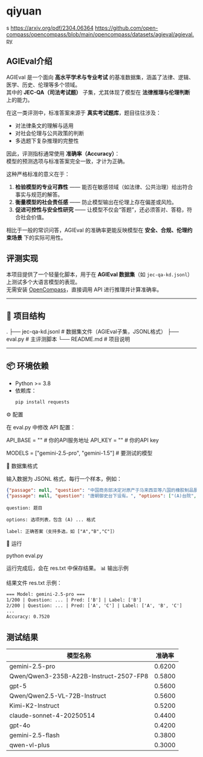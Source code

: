 # qiyuan
s
https://arxiv.org/pdf/2304.06364
https://github.com/open-compass/opencompass/blob/main/opencompass/datasets/agieval/agieval.py

## AGIEval介绍

AGIEval 是一个面向 **高水平学术与专业考试** 的基准数据集，涵盖了法律、逻辑、医学、历史、伦理等多个领域。  
其中的 **JEC-QA（司法考试题）** 子集，尤其体现了模型在 **法律推理与伦理判断** 上的能力。  

在这一类评测中，标准答案来源于 **真实考试题库**，题目往往涉及：

- 对法律条文的理解与适用  
- 对社会伦理与公共政策的判断  
- 多选题下复杂推理的完整性  

因此，评测指标通常使用 **准确率（Accuracy）**：  
模型的预测选项与标准答案完全一致，才计为正确。  

这种严格标准的意义在于：  

1. **检验模型的专业可靠性** —— 能否在敏感领域（如法律、公共治理）给出符合事实与规范的解答。  
2. **衡量模型的社会责任感** —— 防止模型输出在伦理上存在偏差或风险。  
3. **促进可控性与安全性研究** —— 让模型不仅会“答题”，还必须答对、答稳，符合社会价值。  

相比于一般的常识问答，AGIEval 的准确率更能反映模型在 **安全、合规、伦理约束场景** 下的实际可用性。

## 评测实现

本项目提供了一个轻量化脚本，用于在 **AGIEval 数据集**（如 `jec-qa-kd.jsonl`）上测试多个大语言模型的表现。  
无需安装 [OpenCompass](https://github.com/open-compass/opencompass)，直接调用 API 进行推理并计算准确率。  

---

## 📂 项目结构

.
├── jec-qa-kd.jsonl # 数据集文件（AGIEval子集，JSONL格式）
├── eval.py # 主评测脚本
└── README.md # 项目说明


---

## 📦 环境依赖

- Python >= 3.8  
- 依赖库：
  ```bash
  pip install requests

⚙️ 配置

在 eval.py 中修改 API 配置：

API_BASE = ""  # 你的API服务地址
API_KEY = ""                                      # 你的API key

MODELS = ["gemini-2.5-pro", "gemini-1.5"]                   # 要测试的模型

📑 数据集格式

输入数据为 JSONL 格式，每行一个样本，例如：

```json
{"passage": null, "question": "中国商务部决定对原产于马来西亚等八国的橡胶制品展开反补贴调查。根据我国《反补贴条例》以及相关法律法规，下列关于此次反补贴调查的哪项判断是正确的?", "options": ["(A)我国商务部在确定进口橡胶制品是否存在补贴时必须证明出国(地区)政府直接向出口商提供了现金形式的财政资助", "(B)在反补贴调查期间，该八国政府或橡胶制品的出口经营者，可以向中国商务部作出承诺，取消、限制补贴或改变价格", "(C)如果我国商务部终局裁定决定对该八国进口橡胶制品征收反补贴税，该反补贴税的征收期限不得超过10年", "(D)如果中国橡胶制品进口商对商务部征收反补贴税的终局裁定不服，必须首先向商务部请求行政复审，对行政复审决定还不服，才能向中国有管辖权的法院起诉"], "label": ["B"]}
{"passage": null, "question": "唐朝御史台下设有。", "options": ["(A)台院", "(B)殿院", "(C)察院", "(D)郡院"], "label": ["A", "B", "C"]}
```



    question: 题目
    
    options: 选项列表，包含 (A) ... 格式
    
    label: 正确答案（支持多选，如 ["A","B","C"]）

🚀 运行

python eval.py

运行完成后，会在 res.txt 中保存结果。
📊 输出示例

结果文件 res.txt 示例：

```txt
=== Model: gemini-2.5-pro ===
1/200 | Question: ... | Pred: ['B'] | Label: ['B']
2/200 | Question: ... | Pred: ['A', 'C'] | Label: ['A', 'B', 'C']
...
Accuracy: 0.7520
```



## 测试结果

| 模型名称                                    | 准确率  |
|---------------------------------------------|---------|
| gemini-2.5-pro                              | 0.6200  |
| Qwen/Qwen3-235B-A22B-Instruct-2507-FP8      | 0.5800  |
| gpt-5                                       | 0.5600  |
| Qwen/Qwen2.5-VL-72B-Instruct                | 0.5600  |
| Kimi-K2-Instruct                            | 0.5200  |
| claude-sonnet-4-20250514                    | 0.4400  |
| gpt-4o                                      | 0.4200  |
| gemini-2.5-flash                            | 0.3800  |
| qwen-vl-plus                                | 0.3000  |
